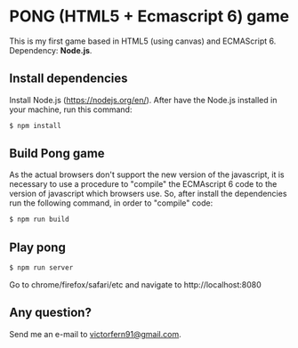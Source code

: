 # PONG (HTML5 + Ecmascript 6) game
This is my first game based in HTML5 (using canvas) and ECMAScript 6. Dependency: **Node.js**.
## Install dependencies
Install Node.js (https://nodejs.org/en/).
After have the Node.js installed in your machine, run this command:
```sh
$ npm install
```
## Build Pong game
As the actual browsers don't support the new version of the javascript, it is necessary to use a procedure to "compile" the ECMAscript 6 code to the version of javascript which browsers use. So, after install the dependencies run the following command, in order to "compile" code:
```sh
$ npm run build
```
## Play pong
```sh
$ npm run server
```
Go to chrome/firefox/safari/etc and navigate to http://localhost:8080
## Any question?
Send me an e-mail to victorfern91@gmail.com.

